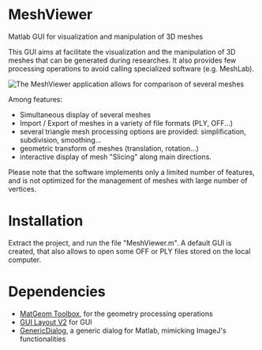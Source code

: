 # MeshViewer
Matlab GUI for visualization and manipulation of 3D meshes

This GUI aims at facilitate the visualization and the manipulation of 3D meshes that can be generated during researches. 
It also provides few processing operations to avoid calling specialized software (e.g. MeshLab). 

![The MeshViewer application allows for comparison of several meshes](doc/images/MeshViewer_screenshot.png)

Among features:

* Simultaneous display of several meshes 
* Import / Export of meshes in a variety of file formats (PLY, OFF...)
* several triangle mesh processing options are provided: simplification, subdivision, smoothing...
* geometric transform of meshes (translation, rotation...)
* interactive display of mesh "Slicing" along main directions.

Please note that the software implements only a limited number of features, and is not optimized
for the management of meshes with large number of vertices.

# Installation

Extract the project, and run the file "MeshViewer.m". 
A default GUI is created, that also allows to open some OFF or PLY files stored on the local computer.

# Dependencies

* [MatGeom Toolbox](https://github.com/mattools/matGeom), for the geometry processing operations
* [GUI Layout V2](https://fr.mathworks.com/matlabcentral/fileexchange/47982-gui-layout-toolbox) for GUI
* [GenericDialog](https://github.com/mattools/GenericDialog), a generic dialog for Matlab, mimicking ImageJ's functionalities
